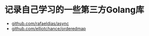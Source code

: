 # 记录自己学习的一些第三方Golang库

- [github.com/rafaeldias/async](rafaeldias_async/)
- [github.com/elliotchance/orderedmap](elliotchance_orderedmap/)
